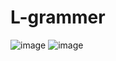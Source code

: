 # L-grammer   
  
![image](https://user-images.githubusercontent.com/52764595/120893260-51145300-c64d-11eb-8f9e-e8df11301b9d.png)
![image](https://user-images.githubusercontent.com/52764595/120893265-583b6100-c64d-11eb-8e3f-39065dde7fcd.png)
